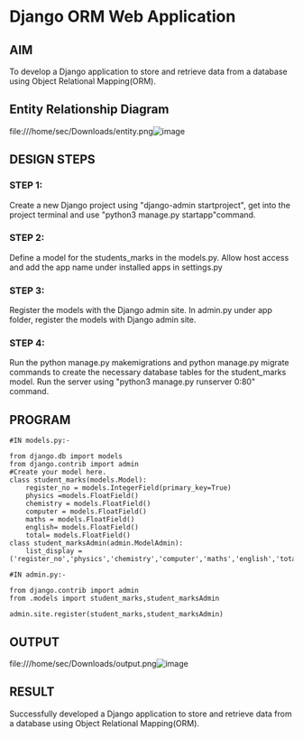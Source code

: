 # Django ORM Web Application

## AIM
To develop a Django application to store and retrieve data from a database using Object Relational Mapping(ORM).

## Entity Relationship Diagram
file:///home/sec/Downloads/entity.png![image](https://user-images.githubusercontent.com/118657189/208285177-86bdfa8a-105c-4402-8610-14569588e0dd.png)


## DESIGN STEPS

### STEP 1:
Create a new Django project using "django-admin startproject", get into the project terminal and use "python3 manage.py startapp"command.

### STEP 2:
Define a model for the students_marks in the models.py. Allow host access and add the app name under installed apps in settings.py

### STEP 3:
Register the models with the Django admin site. In admin.py under app folder, register the models with Django admin site.

### STEP 4:
Run the python manage.py makemigrations and python manage.py migrate commands to create the necessary database tables for the student_marks model. Run the server using "python3 manage.py runserver 0:80" command.


## PROGRAM
```
#IN models.py:-

from django.db import models
from django.contrib import admin
#Create your model here.
class student_marks(models.Model):
    register_no = models.IntegerField(primary_key=True)
    physics =models.FloatField()
    chemistry = models.FloatField()
    computer = models.FloatField()
    maths = models.FloatField()
    english= models.FloatField()
    total= models.FloatField()
class student_marksAdmin(admin.ModelAdmin):
    list_display = ('register_no','physics','chemistry','computer','maths','english','total')

#IN admin.py:-

from django.contrib import admin
from .models import student_marks,student_marksAdmin

admin.site.register(student_marks,student_marksAdmin)
```

## OUTPUT
file:///home/sec/Downloads/output.png![image](https://user-images.githubusercontent.com/118657189/208285226-94fd26c6-f9c7-4c10-b9b4-32e53bfeff4f.png)


## RESULT
Successfully developed a Django application to store and retrieve data from a database using Object Relational Mapping(ORM).
